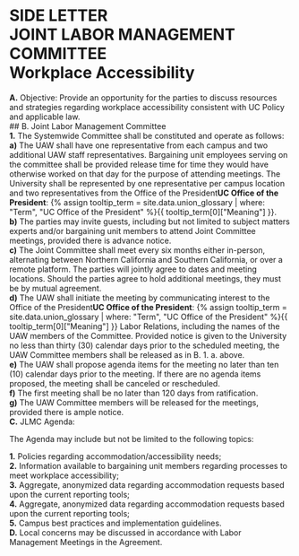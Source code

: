 # SIDE LETTER <br> JOINT LABOR MANAGEMENT <br> COMMITTEE <br> Workplace Accessibility 

<div class="lvl1"><b>A.</b> Objective: Provide an opportunity for the parties to discuss resources and strategies regarding workplace accessibility consistent with UC Policy and applicable law.
</div>
## B. Joint Labor Management Committee

<div class="lvl2"><b>1.</b> The Systemwide Committee shall be constituted and operate as follows:
<div class="lvl3"><b>a)</b> The UAW shall have one representative from each campus and two additional UAW staff representatives. Bargaining unit employees serving on the committee shall be provided release time for time they would have otherwise worked on that day for the purpose of attending meetings. The University shall be represented by one representative per campus location and two representatives from the <span class="tooltip">Office of the President<span class="tooltip-text"><b>UC Office of the President</b>: {% assign tooltip_term = site.data.union_glossary | where: "Term", "UC Office of the President" %}{{ tooltip_term[0]["Meaning"] }}</span></span>.</div>
<div class="lvl3"><b>b)</b> The parties may invite guests, including but not limited to subject matters experts and/or bargaining unit members to attend Joint Committee meetings, provided there is advance notice.</div>
<div class="lvl3"><b>c)</b> The Joint Committee shall meet every six months either in-person, alternating between Northern California and Southern California, or over a remote platform. The parties will jointly agree to dates and meeting locations. Should the parties agree to hold additional meetings, they must be by mutual agreement.</div>
<div class="lvl3"><b>d)</b> The UAW shall initiate the meeting by communicating interest to the <span class="tooltip">Office of the President<span class="tooltip-text"><b>UC Office of the President</b>: {% assign tooltip_term = site.data.union_glossary | where: "Term", "UC Office of the President" %}{{ tooltip_term[0]["Meaning"] }}</span></span> Labor Relations, including the names of the UAW members of the Committee. Provided notice is given to the University no less than thirty (30) calendar days prior to the scheduled meeting, the UAW Committee members shall be released as in B. 1. a. above.</div>
<div class="lvl3"><b>e)</b> The UAW shall propose agenda items for the meeting no later than ten (10) calendar days prior to the meeting. If there are no agenda items proposed, the meeting shall be canceled or rescheduled.</div>
<div class="lvl3"><b>f)</b> The first meeting shall be no later than 120 days from ratification.</div>
<div class="lvl3"><b>g)</b> The UAW Committee members will be released for the meetings, provided there is ample notice.</div></div>
<div class="lvl1"><b>C.</b> JLMC Agenda:

The Agenda may include but not be limited to the following topics:

<div class="lvl2"><b>1.</b> Policies regarding accommodation/accessibility needs;</div>
<div class="lvl2"><b>2.</b> Information available to bargaining unit members regarding processes to meet workplace accessibility;</div>
<div class="lvl2"><b>3.</b> Aggregate, anonymized data regarding accommodation requests based upon the current reporting tools;</div>
<div class="lvl2"><b>4.</b> Aggregate, anonymized data regarding accommodation requests based upon the current reporting tools;</div>
<div class="lvl2"><b>5.</b> Campus best practices and implementation guidelines.</div></div>
<div class="lvl1"><b>D.</b> Local concerns may be discussed in accordance with Labor Management Meetings
in the Agreement.</div>
